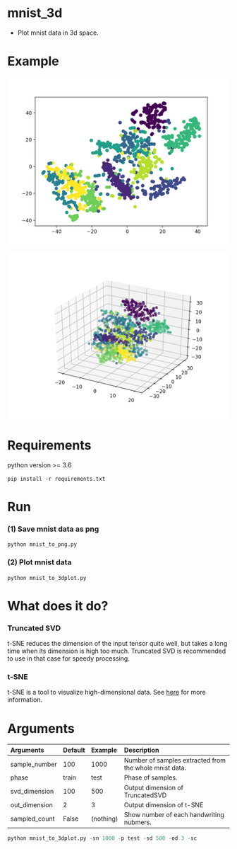 # mnist_3d
- Plot mnist data in 3d space.

# Example
![2D plot](images/2d.png "2d")

![3D plot](images/3d.png "3d")

# Requirements
python version >= 3.6
```
pip install -r requirements.txt
```

# Run
### (1) Save mnist data as png
```
python mnist_to_png.py
```

### (2) Plot mnist data
```
python mnist_to_3dplot.py
```

# What does it do?
### Truncated SVD
t-SNE reduces the dimension of the input tensor quite well, but takes a long time when its dimension is high too much. Truncated SVD is recommended to use in that case for speedy processing.
### t-SNE
t-SNE is a tool to visualize high-dimensional data. See [here](https://scikit-learn.org/stable/modules/generated/sklearn.manifold.TSNE.html) for more information.

# Arguments
| Arguments | Default | Example | Description
|:-----------|:------------|:------------|:----------|
| sample_number | 100 | 1000 | Number of samples extracted from the whole mnist data. |
| phase | train | test | Phase of samples. |
| svd_dimension | 100 | 500 | Output dimension of TruncatedSVD |
| out_dimension | 2 | 3 | Output dimension of t-SNE |
| sampled_count | False | (nothing) | Show number of each handwriting nubmers. |

```python
python mnist_to_3dplot.py -sn 1000 -p test -sd 500 -od 3 -sc
```